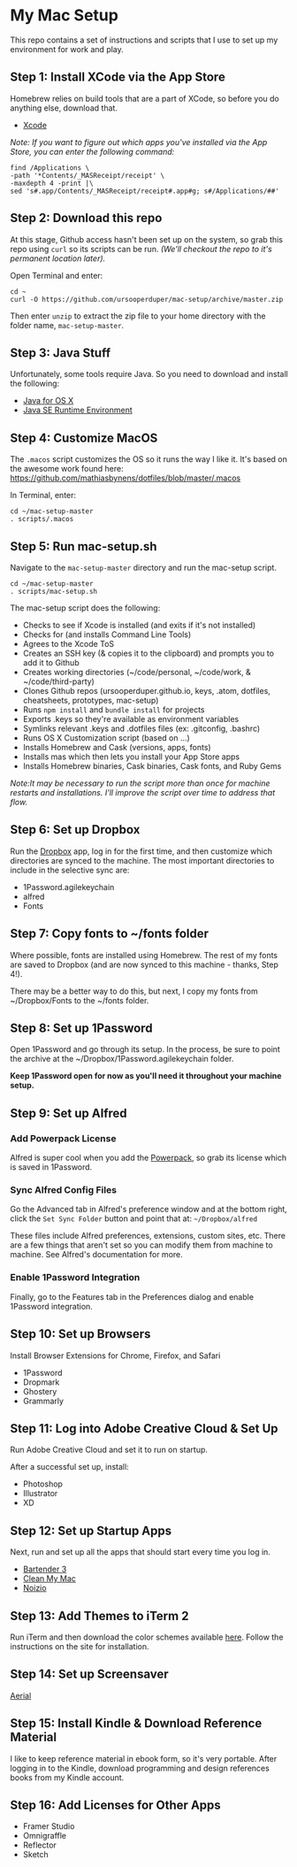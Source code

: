 # My Mac Setup

This repo contains a set of instructions and scripts that I use to set up my environment for work and play.

## Step 1: Install XCode via the App Store

Homebrew relies on build tools that are a part of XCode, so before you do anything else, download that.

* [Xcode](https://developer.apple.com/xcode/)

*Note: If you want to figure out which apps you've installed via the App Store, you can enter the following command:*

```
find /Applications \
-path '*Contents/_MASReceipt/receipt' \
-maxdepth 4 -print |\
sed 's#.app/Contents/_MASReceipt/receipt#.app#g; s#/Applications/##'
```

## Step 2: Download this repo

At this stage, Github access hasn't been set up on the system, so  grab this repo using ```curl``` so its scripts can be run. *(We'll checkout the repo to it's permanent location later).*

Open Terminal and enter:

```
cd ~
curl -O https://github.com/ursooperduper/mac-setup/archive/master.zip
```

Then enter ```unzip``` to extract the zip file to your home directory with the folder name, ```mac-setup-master```.


## Step 3: Java Stuff

Unfortunately, some tools require Java. So you need to download and install the following:

* [Java for OS X](http://java.com/en/download/mac_download.jsp)
* [Java SE Runtime Environment](http://www.oracle.com/technetwork/java/javase/downloads/jre8-downloads-2133155.html)

## Step 4: Customize MacOS

The ```.macos``` script customizes the OS so it runs the way I like it.  It's based on the awesome work found here: https://github.com/mathiasbynens/dotfiles/blob/master/.macos

In Terminal, enter:

```
cd ~/mac-setup-master
. scripts/.macos
```

## Step 5: Run mac-setup.sh

Navigate to the ```mac-setup-master``` directory and run the mac-setup script.

```
cd ~/mac-setup-master
. scripts/mac-setup.sh
```

The mac-setup script does the following:

* Checks to see if Xcode is installed (and exits if it's not installed)
* Checks for (and installs Command Line Tools)
* Agrees to the Xcode ToS
* Creates an SSH key (& copies it to the clipboard) and prompts you to add it to Github
* Creates working directories (~/code/personal, ~/code/work, & ~/code/third-party)
* Clones Github repos (ursooperduper.github.io, keys, .atom, dotfiles, cheatsheets, prototypes, mac-setup)
* Runs ```npm install``` and ```bundle install``` for projects
* Exports .keys so they're available as environment variables
* Symlinks relevant .keys and .dotfiles files (ex: .gitconfig, .bashrc)
* Runs OS X Customization script (based on ...)
* Installs Homebrew and Cask (versions, apps, fonts)
* Installs mas which then lets you install your App Store apps
* Installs Homebrew binaries, Cask binaries, Cask fonts, and Ruby Gems

*Note:It may be necessary to run the script more than once for machine restarts and installations. I'll improve the script over time to address that flow.*

## Step 6: Set up Dropbox

Run the [Dropbox](http://dropbox.com) app, log in for the first time, and then customize which directories are synced to the machine. The most important directories to include in the selective sync are:

* 1Password.agilekeychain
* alfred
* Fonts

## Step 7: Copy fonts to ~/fonts folder

Where possible, fonts are installed using Homebrew.  The rest of my fonts are saved to Dropbox (and are now synced to this machine - thanks, Step 4!).

There may be a better way to do this, but next, I copy my fonts from ~/Dropbox/Fonts to the ~/fonts folder.

## Step 8: Set up 1Password

Open 1Password and go through its setup. In the process, be sure to point the archive at the ~/Dropbox/1Password.agilekeychain folder.

**Keep 1Password open for now as you'll need it throughout your machine setup.**

## Step 9: Set up Alfred

### Add Powerpack License

Alfred is super cool when you add the [Powerpack](https://www.alfredapp.com/powerpack/), so grab its license which is saved in 1Password.

### Sync Alfred Config Files

Go the Advanced tab in Alfred's preference window and at the bottom right, click the ```Set Sync Folder``` button and point that at: ```~/Dropbox/alfred```

These files include Alfred preferences, extensions, custom sites, etc. There are a few things that aren't set so you can modify them from machine to machine. See Alfred's documentation for more.

### Enable 1Password Integration

Finally, go to the Features tab in the Preferences dialog and enable 1Password integration.

## Step 10: Set up Browsers

Install Browser Extensions for Chrome, Firefox, and Safari
* 1Password
* Dropmark
* Ghostery
* Grammarly


## Step 11: Log into Adobe Creative Cloud & Set Up

Run Adobe Creative Cloud and set it to run on startup.

After a successful set up, install:
* Photoshop
* Illustrator
* XD

## Step 12: Set up Startup Apps

Next, run and set up all the apps that should start every time you log in.

* [Bartender 3](https://www.macbartender.com/)
* [Clean My Mac](http://macpaw.com/cleanmymac)
* [Noizio](http://noiz.io/)

## Step 13: Add Themes to iTerm 2

Run iTerm and then download the color schemes available [here](http://iterm2colorschemes.com). Follow the instructions on the site for installation.

## Step 14: Set up Screensaver

[Aerial](https://github.com/JohnCoates/Aerial)

## Step 15: Install Kindle & Download Reference Material

I like to keep reference material in ebook form, so it's very portable. After logging in to the Kindle, download programming and design references books from my Kindle account.

## Step 16: Add Licenses for Other Apps

* Framer Studio
* Omnigraffle
* Reflector
* Sketch
